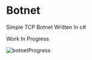 # Botnet
Simple TCP Botnet Written In c#

Work In Progress

![botnetProgress](https://user-images.githubusercontent.com/86636387/232346058-255c19a8-2be2-4e05-a057-f973d8aafbbb.png)
